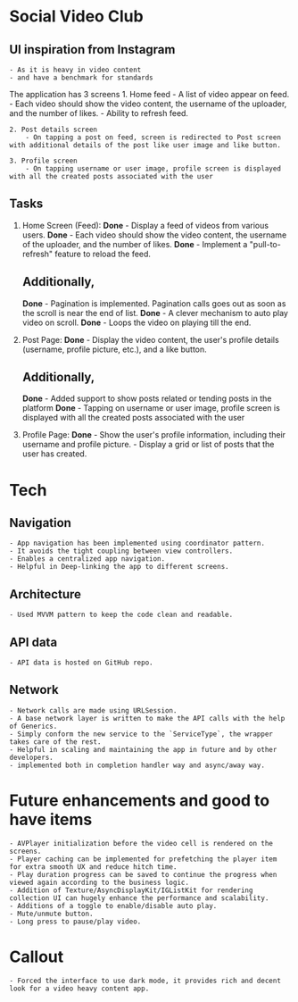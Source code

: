 # Social Video Club

## UI inspiration from Instagram
    - As it is heavy in video content
    - and have a benchmark for standards 

The application has 3 screens
    1. Home feed 
        - A list of video appear on feed.
        - Each video should show the video content, the username of the uploader, and the number of likes.
        - Ability to refresh feed.
        
    2. Post details screen
        - On tapping a post on feed, screen is redirected to Post screen with additional details of the post like user image and like button.
        
    3. Profile screen
        - On tapping username or user image, profile screen is displayed with all the created posts associated with the user

## Tasks

1. Home Screen (Feed):
    **Done** - Display a feed of videos from various users.
    **Done** - Each video should show the video content, the username of the uploader, and the number of likes.
    **Done** - Implement a "pull-to-refresh" feature to reload the feed.
    
    ## Additionally,
    **Done** - Pagination is implemented. Pagination calls goes out as soon as the scroll is near the end of list.
    **Done** - A clever mechanism to auto play video on scroll.
    **Done** - Loops the video on playing till the end.

2. Post Page:
    **Done** - Display the video content, the user's profile details (username, profile picture, etc.), and a like button.
    
    ## Additionally,
    **Done** - Added support to show posts related or tending posts in the platform
    **Done** - Tapping on username or user image, profile screen is displayed with all the created posts associated with the user

3. Profile Page:
    **Done** - Show the user's profile information, including their username and profile picture. - Display a grid or list of posts that the user has created.


# Tech
## Navigation
    - App navigation has been implemented using coordinator pattern.
    - It avoids the tight coupling between view controllers.
    - Enables a centralized app navigation.
    - Helpful in Deep-linking the app to different screens.

## Architecture
    - Used MVVM pattern to keep the code clean and readable.

## API data
    - API data is hosted on GitHub repo.

## Network
    - Network calls are made using URLSession.
    - A base network layer is written to make the API calls with the help of Generics.
    - Simply conform the new service to the `ServiceType`, the wrapper takes care of the rest.
    - Helpful in scaling and maintaining the app in future and by other developers.
    - implemented both in completion handler way and async/away way.

# Future enhancements and good to have items
    - AVPlayer initialization before the video cell is rendered on the screens. 
    - Player caching can be implemented for prefetching the player item for extra smooth UX and reduce hitch time.
    - Play duration progress can be saved to continue the progress when viewed again according to the business logic.
    - Addition of Texture/AsyncDisplayKit/IGListKit for rendering collection UI can hugely enhance the performance and scalability.
    - Additions of a toggle to enable/disable auto play.
    - Mute/unmute button.
    - Long press to pause/play video.
    

# Callout
    - Forced the interface to use dark mode, it provides rich and decent look for a video heavy content app.
